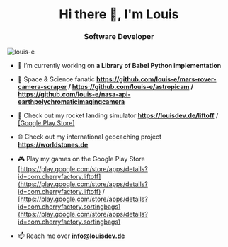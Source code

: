 <h1 align="center">Hi there 👋, I'm Louis</h1>
<h3 align="center">Software Developer</h3>

<p align="left"> <img src="https://komarev.com/ghpvc/?username=louis-e" alt="louis-e" /> </p>

- 🔭 I’m currently working on **a Library of Babel Python implementation**

- 🌌 Space & Science fanatic **https://github.com/louis-e/mars-rover-camera-scraper / https://github.com/louis-e/astropicam / https://github.com/louis-e/nasa-api-earthpolychromaticimagingcamera**

- 🚀 Check out my rocket landing simulator **https://louisdev.de/liftoff** / [[Google Play Store]](https://play.google.com/store/apps/details?id=com.cherryfactory.liftoff)

- 🌐 Check out my international geocaching project **https://worldstones.de**

- 🎮 Play my games on the Google Play Store [https://play.google.com/store/apps/details?id=com.cherryfactory.liftoff](https://play.google.com/store/apps/details?id=com.cherryfactory.liftoff) / [https://play.google.com/store/apps/details?id=com.cherryfactory.sortingbags](https://play.google.com/store/apps/details?id=com.cherryfactory.sortingbags)

- 📫 Reach me over **info@louisdev.de**

<!-- <p>&nbsp;<img align="center" src="https://github-readme-stats.vercel.app/api?username=louis-e&show_icons=true" alt="louis-e" /></p>

<p align="left"> <a href="https://github.com/louis-e"><img src="https://github.com/louis-e/louis-e/blob/master/badges.png" alt="badges"></a> </p> -->
